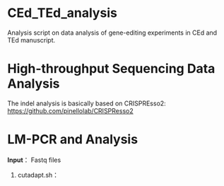 # CEd_TEd_analysis

Analysis script on data analysis of gene-editing experiments in CEd and TEd manuscript.

# High-throughput Sequencing Data Analysis 
The indel analysis is basically based on CRISPREsso2: https://github.com/pinellolab/CRISPResso2

# LM-PCR and Analysis
**Input**： Fastq files 
1. cutadapt.sh： 
